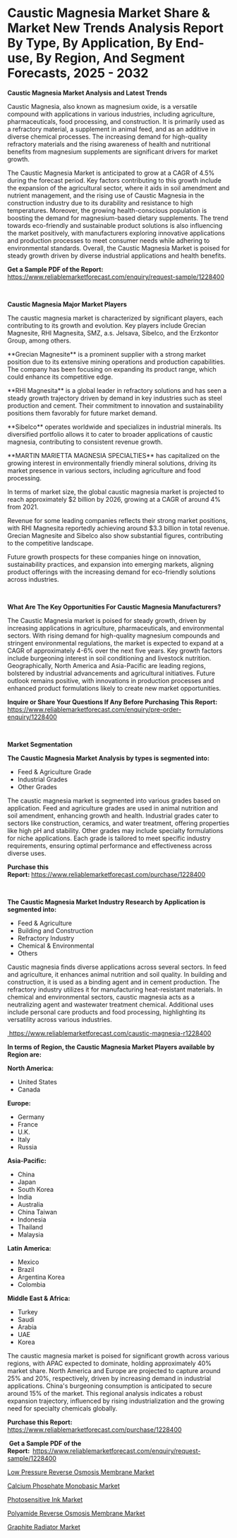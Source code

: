 <p><h1>Caustic Magnesia Market Share & Market New Trends Analysis Report By Type, By Application, By End-use, By Region, And Segment Forecasts, 2025 - 2032</h1></p><p><strong>Caustic Magnesia Market Analysis and Latest Trends</strong></p>
<p><p>Caustic Magnesia, also known as magnesium oxide, is a versatile compound with applications in various industries, including agriculture, pharmaceuticals, food processing, and construction. It is primarily used as a refractory material, a supplement in animal feed, and as an additive in diverse chemical processes. The increasing demand for high-quality refractory materials and the rising awareness of health and nutritional benefits from magnesium supplements are significant drivers for market growth.</p><p>The Caustic Magnesia Market is anticipated to grow at a CAGR of 4.5% during the forecast period. Key factors contributing to this growth include the expansion of the agricultural sector, where it aids in soil amendment and nutrient management, and the rising use of Caustic Magnesia in the construction industry due to its durability and resistance to high temperatures. Moreover, the growing health-conscious population is boosting the demand for magnesium-based dietary supplements. The trend towards eco-friendly and sustainable product solutions is also influencing the market positively, with manufacturers exploring innovative applications and production processes to meet consumer needs while adhering to environmental standards. Overall, the Caustic Magnesia Market is poised for steady growth driven by diverse industrial applications and health benefits.</p></p>
<p><strong>Get a Sample PDF of the Report:&nbsp;</strong> <a href="https://www.reliablemarketforecast.com/enquiry/request-sample/1228400?utm_campaign=1080&utm_medium=2&utm_source=Github&utm_content=ia&utm_term=01042025&utm_id=caustic-magnesia">https://www.reliablemarketforecast.com/enquiry/request-sample/1228400</a></p>
<p>&nbsp;</p>
<p><strong>Caustic Magnesia Major Market Players</strong></p>
<p><p>The caustic magnesia market is characterized by significant players, each contributing to its growth and evolution. Key players include Grecian Magnesite, RHI Magnesita, SMZ, a.s. Jelsava, Sibelco, and the Erzkontor Group, among others. </p><p>**Grecian Magnesite** is a prominent supplier with a strong market position due to its extensive mining operations and production capabilities. The company has been focusing on expanding its product range, which could enhance its competitive edge. </p><p>**RHI Magnesita** is a global leader in refractory solutions and has seen a steady growth trajectory driven by demand in key industries such as steel production and cement. Their commitment to innovation and sustainability positions them favorably for future market demand.</p><p>**Sibelco** operates worldwide and specializes in industrial minerals. Its diversified portfolio allows it to cater to broader applications of caustic magnesia, contributing to consistent revenue growth. </p><p>**MARTIN MARIETTA MAGNESIA SPECIALTIES** has capitalized on the growing interest in environmentally friendly mineral solutions, driving its market presence in various sectors, including agriculture and food processing.</p><p>In terms of market size, the global caustic magnesia market is projected to reach approximately $2 billion by 2026, growing at a CAGR of around 4% from 2021. </p><p>Revenue for some leading companies reflects their strong market positions, with RHI Magnesita reportedly achieving around $3.3 billion in total revenue. Grecian Magnesite and Sibelco also show substantial figures, contributing to the competitive landscape. </p><p>Future growth prospects for these companies hinge on innovation, sustainability practices, and expansion into emerging markets, aligning product offerings with the increasing demand for eco-friendly solutions across industries.</p></p>
<p>&nbsp;</p>
<p><strong>What Are The Key Opportunities For Caustic Magnesia Manufacturers?</strong></p>
<p><p>The Caustic Magnesia market is poised for steady growth, driven by increasing applications in agriculture, pharmaceuticals, and environmental sectors. With rising demand for high-quality magnesium compounds and stringent environmental regulations, the market is expected to expand at a CAGR of approximately 4-6% over the next five years. Key growth factors include burgeoning interest in soil conditioning and livestock nutrition. Geographically, North America and Asia-Pacific are leading regions, bolstered by industrial advancements and agricultural initiatives. Future outlook remains positive, with innovations in production processes and enhanced product formulations likely to create new market opportunities.</p></p>
<p><strong>Inquire or Share Your Questions If Any Before Purchasing This Report:</strong> <a href="https://www.reliablemarketforecast.com/enquiry/pre-order-enquiry/1228400?utm_campaign=1080&utm_medium=2&utm_source=Github&utm_content=ia&utm_term=01042025&utm_id=caustic-magnesia">https://www.reliablemarketforecast.com/enquiry/pre-order-enquiry/1228400</a></p>
<p>&nbsp;</p>
<p><strong>Market Segmentation</strong></p>
<p><strong>The Caustic Magnesia Market Analysis by types is segmented into:</strong></p>
<p><ul><li>Feed & Agriculture Grade</li><li>Industrial Grades</li><li>Other Grades</li></ul></p>
<p><p>The caustic magnesia market is segmented into various grades based on application. Feed and agriculture grades are used in animal nutrition and soil amendment, enhancing growth and health. Industrial grades cater to sectors like construction, ceramics, and water treatment, offering properties like high pH and stability. Other grades may include specialty formulations for niche applications. Each grade is tailored to meet specific industry requirements, ensuring optimal performance and effectiveness across diverse uses.</p></p>
<p><strong>Purchase this Report:&nbsp;</strong><a href="https://www.reliablemarketforecast.com/purchase/1228400?utm_campaign=1080&utm_medium=2&utm_source=Github&utm_content=ia&utm_term=01042025&utm_id=caustic-magnesia">https://www.reliablemarketforecast.com/purchase/1228400</a></p>
<p>&nbsp;</p>
<p><strong>The Caustic Magnesia Market Industry Research by Application is segmented into:</strong></p>
<p><ul><li>Feed & Agriculture</li><li>Building and Construction</li><li>Refractory Industry</li><li>Chemical & Environmental</li><li>Others</li></ul></p>
<p><p>Caustic magnesia finds diverse applications across several sectors. In feed and agriculture, it enhances animal nutrition and soil quality. In building and construction, it is used as a binding agent and in cement production. The refractory industry utilizes it for manufacturing heat-resistant materials. In chemical and environmental sectors, caustic magnesia acts as a neutralizing agent and wastewater treatment chemical. Additional uses include personal care products and food processing, highlighting its versatility across various industries.</p></p>
<p><a href="https://www.reliablemarketforecast.com/caustic-magnesia-r1228400?utm_campaign=1080&utm_medium=2&utm_source=Github&utm_content=ia&utm_term=01042025&utm_id=caustic-magnesia">&nbsp;https://www.reliablemarketforecast.com/caustic-magnesia-r1228400</a></p>
<p><strong>In terms of Region, the Caustic Magnesia Market Players available by Region are:</strong></p>
<p>
    <p> <strong> North America: </strong>
        <ul>
            <li>United States</li>
            <li>Canada</li>
        </ul>
        </p> 
    <p> <strong> Europe: </strong>
        <ul>
            <li>Germany</li>
            <li>France</li>
            <li>U.K.</li>
            <li>Italy</li>
            <li>Russia</li>
        </ul>
        </p> 
    <p> <strong> Asia-Pacific: </strong>
        <ul>
            <li>China</li>
            <li>Japan</li>
            <li>South Korea</li>
            <li>India</li>
            <li>Australia</li>
            <li>China Taiwan</li>
            <li>Indonesia</li>
            <li>Thailand</li>
            <li>Malaysia</li>
        </ul>
        </p> 
    <p> <strong> Latin America: </strong>
        <ul>
            <li>Mexico</li>
            <li>Brazil</li>
            <li>Argentina Korea</li>
            <li>Colombia</li>
        </ul>
        </p> 
    <p> <strong> Middle East & Africa: </strong>
        <ul>
            <li>Turkey</li>
            <li>Saudi</li>
            <li>Arabia</li>
            <li>UAE</li>
            <li>Korea</li>
        </ul>
    </p>
    </p>
<p><p>The caustic magnesia market is poised for significant growth across various regions, with APAC expected to dominate, holding approximately 40% market share. North America and Europe are projected to capture around 25% and 20%, respectively, driven by increasing demand in industrial applications. China's burgeoning consumption is anticipated to secure around 15% of the market. This regional analysis indicates a robust expansion trajectory, influenced by rising industrialization and the growing need for specialty chemicals globally.</p></p>
<p><strong>Purchase this Report: </strong><a href="https://www.reliablemarketforecast.com/purchase/1228400?utm_campaign=1080&utm_medium=2&utm_source=Github&utm_content=ia&utm_term=01042025&utm_id=caustic-magnesia">https://www.reliablemarketforecast.com/purchase/1228400</a></p>
<p>&nbsp;<strong>Get a Sample PDF of the Report:&nbsp;&nbsp;</strong><a href="https://www.reliablemarketforecast.com/enquiry/request-sample/1228400?utm_campaign=1080&utm_medium=2&utm_source=Github&utm_content=ia&utm_term=01042025&utm_id=caustic-magnesia">https://www.reliablemarketforecast.com/enquiry/request-sample/1228400</a></p>
<p><strong></strong></p>
<p><p><a href="https://github.com/onutsheinz/Market-Research-Report-List-1/blob/main/low-pressure-reverse-osmosis-membrane-market.md?utm_campaign=1080&utm_medium=2&utm_source=Github&utm_content=ia&utm_term=01042025&utm_id=caustic-magnesia">Low Pressure Reverse Osmosis Membrane Market</a></p><p><a href="https://github.com/saqafidrahea/Market-Research-Report-List-1/blob/main/calcium-phosphate-monobasic-market.md?utm_campaign=1080&utm_medium=2&utm_source=Github&utm_content=ia&utm_term=01042025&utm_id=caustic-magnesia">Calcium Phosphate Monobasic Market</a></p><p><a href="https://github.com/rueffmuoloqw/Market-Research-Report-List-1/blob/main/photosensitive-ink-market.md?utm_campaign=1080&utm_medium=2&utm_source=Github&utm_content=ia&utm_term=01042025&utm_id=caustic-magnesia">Photosensitive Ink Market</a></p><p><a href="https://github.com/atawanyeze/Market-Research-Report-List-1/blob/main/polyamide-reverse-osmosis-membrane-market.md?utm_campaign=1080&utm_medium=2&utm_source=Github&utm_content=ia&utm_term=01042025&utm_id=caustic-magnesia">Polyamide Reverse Osmosis Membrane Market</a></p><p><a href="https://github.com/lazloklitz2e/Market-Research-Report-List-1/blob/main/graphite-radiator-market.md?utm_campaign=1080&utm_medium=2&utm_source=Github&utm_content=ia&utm_term=01042025&utm_id=caustic-magnesia">Graphite Radiator Market</a></p></p>